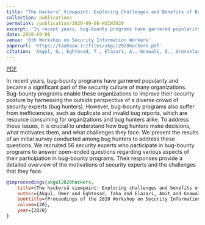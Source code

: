 ```yaml
---
title: "The Hackers’ Viewpoint: Exploring Challenges and Benefits of Bug-Bounty Programs"
collection: publications
permalink: /publication/2020-09-08-WSIW2020
excerpt: 'In recent years, bug-bounty programs have garnered popularity and became a significant part of the security culture of many organizations. Bug-bounty programs enable these organizations to improve their security posture by harnessing the outside perspective of a diverse crowd of security experts (bug hunters). However, bug-bounty programs also suffer from inefficiencies, such as duplicate and invalid bug reports, which are resource consuming for organizations and bug hunters alike. To address these issues, it is crucial to understand how bug hunters make decisions, what motivates them, and what challenges they face. We present the results of an initial survey conducted among bug hunters to address these questions. We recruited 56 security experts who participate in bug-bounty programs to answer open-ended questions regarding various aspects of their participation in bug-bounty programs. Their responses provide a detailed overview of the motivations of security experts and the challenges that they face.'
date: 2020-09-08
venue: '6th Workshop on Security Information Workers'
paperurl: 'https://taahaaa.ir/files/akgul2020hackers.pdf'
citation: 'Akgul, O., Eghtesad, T., Elazari, A., Gnawali, O., Grossklags, J., Votipka, D., &amp; Laszka, A. The Hackers’ Viewpoint: Exploring Challenges and Benefits of Bug-Bounty Programs.'
---
```


<a href='https://taahaaa.ir/files/akgul2020hackers.pdf' class='btn' title='Download PDF'><i class='fab fa-file-pdf'></i><span> PDF</span></a>

In recent years, bug-bounty programs have garnered popularity and became a significant part of the security culture of many organizations. Bug-bounty programs enable these organizations to improve their security posture by harnessing the outside perspective of a diverse crowd of security experts (bug hunters). However, bug-bounty programs also suffer from inefficiencies, such as duplicate and invalid bug reports, which are resource consuming for organizations and bug hunters alike. To address these issues, it is crucial to understand how bug hunters make decisions, what motivates them, and what challenges they face. We present the results of an initial survey conducted among bug hunters to address these questions. We recruited 56 security experts who participate in bug-bounty programs to answer open-ended questions regarding various aspects of their participation in bug-bounty programs. Their responses provide a detailed overview of the motivations of security experts and the challenges that they face.

```bibtex
@inproceedings{akgul2020hackers,
	title={The hackersâ viewpoint: Exploring challenges and benefits of bug-bounty programs},
	author={Akgul, Omer and Eghtesad, Taha and Elazari, Amit and Gnawali, Omprakash and Grossklags, Jens and Votipka, Daniel and Laszka, Aron},
	booktitle={Proceedings of the 2020 Workshop on Security Information Workers, ser. WSIW},
	volume={20},
	year={2020}
}
```